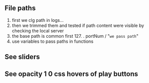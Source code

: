## File paths
1. first we clg path in logs...
2. then we trimmed them and tested if path content were visible by checking the local server
3. the base path is common first 127. . portNum / "`we pass path`"
4. use variables to pass paths in functions

## See sliders

## See opacity 1 0 css hovers of play buttons

